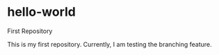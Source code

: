 # hello-world
First Repository

This is my first repository. Currently, I am testing the branching feature.

